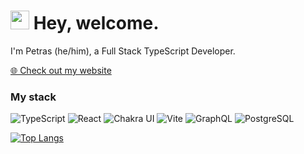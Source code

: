<h1><img src="https://emojis.slackmojis.com/emojis/images/1536351075/4594/blob-wave.gif?1536351075" width="30"/> Hey, welcome.</h1>


<p>I'm Petras (he/him), a Full Stack TypeScript Developer.</p>

<p><a href="https://petvi.github.io">🌐 Check out my website</a></p>

<h3>My stack</h3>
<p>
<img alt="TypeScript" src="https://img.shields.io/badge/-TypeScript-222222?style=flat-square&logo=typescript&logoColor=#3178C6" />
  <img alt="React" src="https://img.shields.io/badge/-React-222222?style=flat-square&logo=react&logoColor=#61DAFB" />
  <img alt="Chakra UI" src="https://img.shields.io/badge/-Chakra UI-222222?style=flat-square&logo=chakraui&logoColor=#319795" />
  <img alt="Vite" src="https://img.shields.io/badge/-Vite-222222?style=flat-square&logo=vite&logoColor=#646CFF" />
  <img alt="GraphQL" src="https://img.shields.io/badge/-GraphQL-222222?style=flat-square&logo=graphql&logoColor=#E434AA" />
  <img alt="PostgreSQL" src="https://img.shields.io/badge/-PostgreSQL-222222?style=flat-square&logo=postgresql&logoColor=#4169E1" />
</p>

[![Top Langs](https://github-readme-stats.vercel.app/api/top-langs/?username=petvi&layout=compact&theme=dark)](https://github.com/anuraghazra/github-readme-stats)
